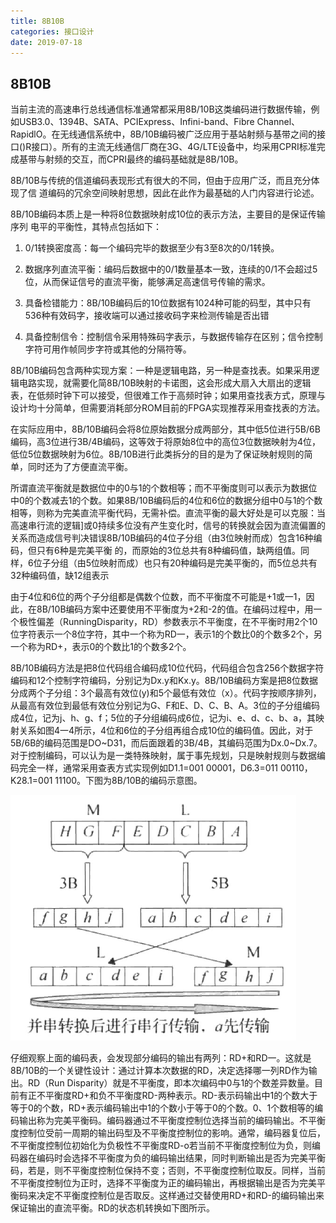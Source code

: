 ```yaml
---
title: 8B10B
categories: 接口设计
date: 2019-07-18 
---
```

## 8B10B 
当前主流的高速串行总线通信标准通常都采用8B/10B这类编码进行数据传输，例如USB3.0、1394B、SATA、PCIExpress、Infini-band、Fibre Channel、RapidlO。在无线通信系统中，8B/10B编码被广泛应用于基站射频与基带之间的接口()R接口）。所有的主流无线通信厂商在3G、4G/LTE设备中，均采用CPRI标准完成基带与射频的交互，而CPRI最终的编码基础就是8B/10B。

8B/10B与传统的信道编码表现形式有很大的不同，但由于应用广泛，而且充分体现了信
道编码的冗余空间映射思想，因此在此作为最基础的人门内容进行论述。

8B/10B编码本质上是一种将8位数据映射成10位的表示方法，主要目的是保证传输序列
电平的平衡性，其特点包括如下：


1. 0/1转换密度高：每一个编码完毕的数据至少有3至8次的0/1转换。


2. 数据序列直流平衡：编码后数据中的0/1数量基本一致，连续的0/1不会超过5位，从而保证信号的直流平衡，能够满足高速信号传输的需求。


3. 具备检错能力：8B/10B编码后的10位数据有1024种可能的码型，其中只有536种有效码字，接收端可以通过接收码字来检测传输是否出错


4. 具备控制信令：控制信令采用特殊码字表示，与数据传输存在区别；信令控制字符可用作帧同步字符或其他的分隔符等。
 
8B/10B编码包含两种实现方案：一种是逻辑电路，另一种是查找表。如果采用逻辑电路实现，就需要化简8B/10B映射的卡诺图，这会形成大扇入大扇出的逻辑表，在低频时钟下可以接受，但很难工作于高频时钟；如果用查找表方式，原理与设计均十分简单，但需要消耗部分ROM目前的FPGA实现推荐采用查找表的方法。

在实际应用中，8B/10B编码会将8位原始数据分成两部分，其中低5位进行5B/6B编码，高3位进行3B/4B编码，这等效于将原始8位中的高位3位数据映射为4位，低位5位数据映射为6位。8B/10B进行此类拆分的目的是为了保证映射规则的简单，同时还为了方便直流平衡。

所谓直流平衡就是数据位中的0与1的个数相等；而不平衡度则可以表示为数据位中0的个数减去1的个数。如果8B/10B编码后的4位和6位的数据分组中0与1的个数相等，则称为完美直流平衡代码，无需补偿。直流平衡的最大好处是可以克服：当高速串行流的逻辑]或0持续多位没有产生变化时，信号的转换就会因为直流偏置的关系而造成信号判决错误8B/10B编码的4位子分组（由3位映射而成）包含16种编码，但只有6种是完美平衡
的，而原始的3位总共有8种编码值，缺两组值。同样，6位子分组（由5位映射而成）也只有20种编码是完美平衡的，而5位总共有32种编码值，缺12组表示

由于4位和6位的两个子分组都是偶数个位数，而不平衡度不可能是+1或一1，因此，在8B/10B编码方案中还要使用不平衡度为+2和-2的值。在编码过程中，用一个极性偏差（RunningDisparity，RD）参数表示不平衡度，在不平衡时用2个10位字符表示一个8位字符，其中一个称为RD一，表示1的个数比0的个数多2个，另一个称为RD+，表示0的个数比1的个数多2个。

8B/10B编码方法是把8位代码组合编码成10位代码，代码组合包含256个数据字符编码和12个控制字符编码，分别记为Dx.y和Kx.y。8B/10B编码方案是把8位数据分成两个子分组：3个最高有效位(y)和5个最低有效位（x）。代码字按顺序排列，从最高有效位到最低有效位分别记为G、F和E、D、C、B、A。3位的子分组编码成4位，记为j、h、g、f；5位的子分组编码成6位，记为i、e、d、c、b、a，其映射关系如图4一4所示，4位和6位的子分组再组合成10位的编码值。因此，对于5B/6B的编码范围是DO~D31，而后面跟着的3B/4B，其编码范围为Dx.0~Dx.7。对于控制编码，可以认为是一类特殊映射，属于事先规划，只是映射规则与数据编码完全一样，通常采用查表方式实现例如D1.1=001 00001，D6.3=011 00110，K28.1=001 11100。下图为8B/10B的编码示意图。

![pic](https://raw.githubusercontent.com/njustzsqimq/njustzsqimq.github.io/master/_posts/images/8B10B_1.png)

仔细观察上面的编码表，会发现部分编码的输出有两列：RD+和RD一。这就是8B/10B的一个关键性设计：通过计算本次数据的RD，决定选择哪一列RD作为输出。RD（Run Disparity）就是不平衡度，即本次编码中0与1的个数差异数量。目前有正不平衡度RD+和负不平衡度RD-两种表示。RD-表示码输出中1的个数大于等于0的个数，RD+表示编码输出中1的个数小于等于0的个数。0、1个数相等的编码输出称为完美平衡码。编码器通过不平衡度控制位选择当前的编码输出。不平衡度控制位受前一周期的输出码型及不平衡度控制位的影响。通常，编码器复位后，不平衡度控制位初始化为负极性不平衡度RD-o若当前不平衡度控制位为负，则编码器在编码时会选择不平衡度为负的编码输出结果，同时判断输出是否为完美平衡码，若是，则不平衡度控制位保持不变；否则，不平衡度控制位取反。同样，当前不平衡度控制位为正时，选择不平衡度为正的编码输出，再根据输出是否为完美平衡码来决定不平衡度控制位是否取反。这样通过交替使用RD+和RD-的编码输出来保证输出的直流平衡。RD的状态机转换如下图所示。

